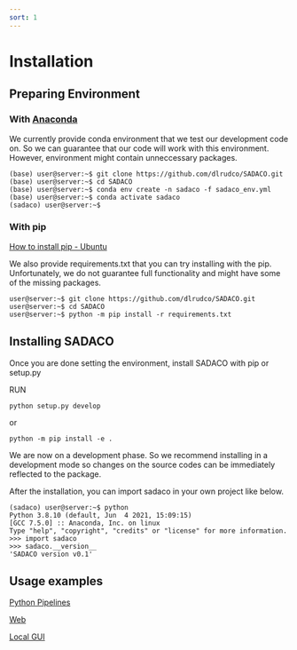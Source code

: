 ```yaml
---
sort: 1
---
```

# Installation 
## Preparing Environment

### With [Anaconda](https://www.anaconda.com/)
We currently provide conda environment that we test our development code on. So we can guarantee that our code will work with this environment. However, environment might contain unneccessary packages.


```console
(base) user@server:~$ git clone https://github.com/dlrudco/SADACO.git
(base) user@server:~$ cd SADACO
(base) user@server:~$ conda env create -n sadaco -f sadaco_env.yml
(base) user@server:~$ conda activate sadaco
(sadaco) user@server:~$
```

### With pip
[How to install pip - Ubuntu](https://linuxize.com/post/how-to-install-pip-on-ubuntu-20.04/)

We also provide requirements.txt that you can try installing with the pip. Unfortunately, we do not guarantee full functionality and might have some of the missing packages. 

```console
user@server:~$ git clone https://github.com/dlrudco/SADACO.git
user@server:~$ cd SADACO
user@server:~$ python -m pip install -r requirements.txt
```

## Installing SADACO

Once you are done setting the environment, install SADACO with pip or setup.py

RUN
<pre><code>python setup.py develop</code></pre>
or
<pre><code>python -m pip install -e .</code></pre>

We are now on a development phase. So we recommend installing in a development mode so changes on the source codes can be immediately reflected to the package.

After the installation, you can import sadaco in your own project like below.

```console
(sadaco) user@server:~$ python
Python 3.8.10 (default, Jun  4 2021, 15:09:15) 
[GCC 7.5.0] :: Anaconda, Inc. on linux
Type "help", "copyright", "credits" or "license" for more information.
>>> import sadaco
>>> sadaco.__version__
'SADACO version v0.1'
```

## Usage examples
[Python Pipelines](Training%26Inference.md)

[Web](../SADACO_WEB/Tutorial.md)

[Local GUI]()